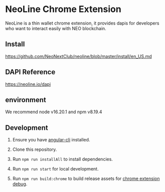 # NeoLine Chrome Extension

NeoLine is a thin wallet chrome extension, it provides dapis for developers who want to interact easily with NEO blockchain.

## Install

https://github.com/NeoNextClub/neoline/blob/master/install/en_US.md

## DAPI Reference

https://neoline.io/dapi

## environment

We recommend node v16.20.1 and npm v8.19.4

## Development

1. Ensure you have [angular-cli](https://angular.io/cli) installed.
2. Clone this repository.

3. Run `npm run installAll` to install dependencies.
4. Run `npm run start` for local development.
5. Run `npm run build:chrome` to build release assets for [chrome extension debug](https://developer.chrome.com/extensions/tut_debugging).
